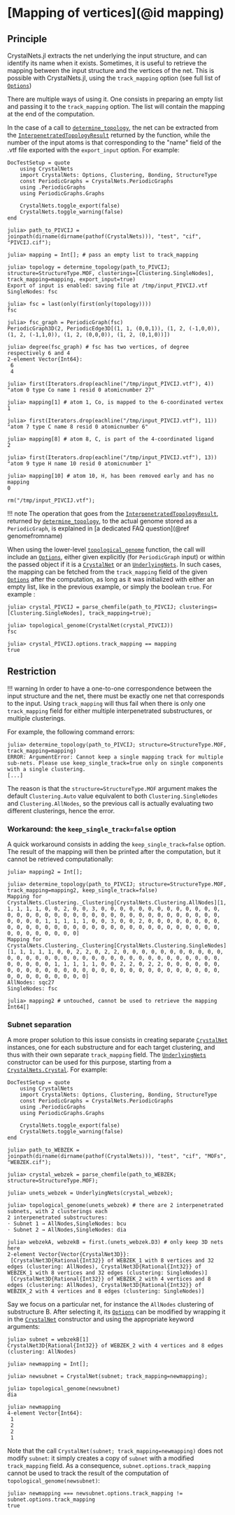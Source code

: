 # [Mapping of vertices](@id mapping)

## Principle

CrystalNets.jl extracts the net underlying the input structure, and can identify its name
when it exists. Sometimes, it is useful to retrieve the mapping between the input structure
and the vertices of the net. This is possible with CrystalNets.jl, using the
`track_mapping` option (see full list of [`Options`](@ref))

There are multiple ways of using it. One consists in preparing an empty list and passing it
to the `track_mapping` option. The list will contain the mapping at the end of the
computation.

In the case of a call to [`determine_topology`](@ref), the net can be extracted from the
[`InterpenetratedTopologyResult`](@ref) returned by the function, while the number of the
input atoms is that corresponding to the "name" field of the .vtf file exported with the
`export_input` option. For example:

```@meta
DocTestSetup = quote
    using CrystalNets
    import CrystalNets: Options, Clustering, Bonding, StructureType
    const PeriodicGraphs = CrystalNets.PeriodicGraphs
    using .PeriodicGraphs
    using PeriodicGraphs.Graphs

    CrystalNets.toggle_export(false)
    CrystalNets.toggle_warning(false)
end
```

```jldoctest PIVCIJ
julia> path_to_PIVCIJ = joinpath(dirname(dirname(pathof(CrystalNets))), "test", "cif", "PIVCIJ.cif");

julia> mapping = Int[]; # pass an empty list to track_mapping

julia> topology = determine_topology(path_to_PIVCIJ; structure=StructureType.MOF, clusterings=[Clustering.SingleNodes], track_mapping=mapping, export_input=true)
Export of input is enabled: saving file at /tmp/input_PIVCIJ.vtf
SingleNodes: fsc

julia> fsc = last(only(first(only(topology))))
fsc

julia> fsc_graph = PeriodicGraph(fsc)
PeriodicGraph3D(2, PeriodicEdge3D[(1, 1, (0,0,1)), (1, 2, (-1,0,0)), (1, 2, (-1,1,0)), (1, 2, (0,0,0)), (1, 2, (0,1,0))])

julia> degree(fsc_graph) # fsc has two vertices, of degree respectively 6 and 4
2-element Vector{Int64}:
 6
 4

julia> first(Iterators.drop(eachline("/tmp/input_PIVCIJ.vtf"), 4))
"atom 0 type Co name 1 resid 0 atomicnumber 27"

julia> mapping[1] # atom 1, Co, is mapped to the 6-coordinated vertex
1

julia> first(Iterators.drop(eachline("/tmp/input_PIVCIJ.vtf"), 11))
"atom 7 type C name 8 resid 0 atomicnumber 6"

julia> mapping[8] # atom 8, C, is part of the 4-coordinated ligand
2

julia> first(Iterators.drop(eachline("/tmp/input_PIVCIJ.vtf"), 13))
"atom 9 type H name 10 resid 0 atomicnumber 1"

julia> mapping[10] # atom 10, H, has been removed early and has no mapping
0
```

```@setup
rm("/tmp/input_PIVCIJ.vtf");
```

!!! note
    The operation that goes from the [`InterpenetratedTopologyResult`](@ref), returned by
    [`determine_topology`](@ref), to the actual genome stored as a `PeriodicGraph`, is
    explained in [a dedicated FAQ question](@ref genomefromname)

When using the lower-level [`topological_genome`](@ref) function, the call will include an
[`Options`](@ref), either given explicitly (for `PeriodicGraph` input) or within the passed
object if it is a [`CrystalNet`](@ref) or an [`UnderlyingNets`](@ref).
In such cases, the mapping can be fetched from the `track_mapping` field of the given
[`Options`](@ref) after the computation, as long as it was initialized with either an empty
list, like in the previous example, or simply the boolean `true`.
For example :

```jldoctest PIVCIJ
julia> crystal_PIVCIJ = parse_chemfile(path_to_PIVCIJ; clusterings=[Clustering.SingleNodes], track_mapping=true);

julia> topological_genome(CrystalNet(crystal_PIVCIJ))
fsc

julia> crystal_PIVCIJ.options.track_mapping == mapping
true
```

## Restriction

!!! warning
    In order to have a one-to-one correspondence between the input structure and the net,
    there must be exactly one net that corresponds to the input. Using `track_mapping` will
    thus fail when there is only one `track_mapping` field for either multiple interpenetrated substructures, or multiple clusterings.

For example, the following command errors:

```jldoctest PIVCIJ
julia> determine_topology(path_to_PIVCIJ; structure=StructureType.MOF, track_mapping=mapping)
ERROR: ArgumentError: Cannot keep a single mapping track for multiple sub-nets. Please use keep_single_track=true only on single components with a single clustering.
[...]
```

The reason is that the `structure=StructureType.MOF` argument makes the default
`Clustering.Auto` value equivalent to both `Clustering.SingleNodes` and
`Clustering.AllNodes`, so the previous call is actually evaluating two different
clusterings, hence the error.

### Workaround: the `keep_single_track=false` option

A quick workaround consists in adding the `keep_single_track=false` option. The result of
the mapping will then be printed after the computation, but it cannot be retrieved
computationally:

```jldoctest PIVCIJ
julia> mapping2 = Int[];

julia> determine_topology(path_to_PIVCIJ; structure=StructureType.MOF, track_mapping=mapping2, keep_single_track=false)
Mapping for CrystalNets.Clustering._Clustering[CrystalNets.Clustering.AllNodes][1, 1, 1, 1, 1, 0, 0, 2, 0, 0, 3, 0, 0, 0, 0, 0, 0, 0, 0, 0, 0, 0, 0, 0, 0, 0, 0, 0, 0, 0, 0, 0, 0, 0, 0, 0, 0, 0, 0, 0, 0, 0, 0, 0, 0, 0, 0, 0, 0, 0, 0, 1, 1, 1, 1, 1, 0, 0, 3, 0, 0, 2, 0, 0, 0, 0, 0, 0, 0, 0, 0, 0, 0, 0, 0, 0, 0, 0, 0, 0, 0, 0, 0, 0, 0, 0, 0, 0, 0, 0, 0, 0, 0, 0, 0, 0, 0, 0, 0, 0, 0]
Mapping for CrystalNets.Clustering._Clustering[CrystalNets.Clustering.SingleNodes][1, 1, 1, 1, 1, 0, 0, 2, 2, 0, 2, 2, 0, 0, 0, 0, 0, 0, 0, 0, 0, 0, 0, 0, 0, 0, 0, 0, 0, 0, 0, 0, 0, 0, 0, 0, 0, 0, 0, 0, 0, 0, 0, 0, 0, 0, 0, 0, 0, 0, 0, 1, 1, 1, 1, 1, 0, 0, 2, 2, 0, 2, 2, 0, 0, 0, 0, 0, 0, 0, 0, 0, 0, 0, 0, 0, 0, 0, 0, 0, 0, 0, 0, 0, 0, 0, 0, 0, 0, 0, 0, 0, 0, 0, 0, 0, 0, 0, 0, 0, 0]
AllNodes: sqc27
SingleNodes: fsc

julia> mapping2 # untouched, cannot be used to retrieve the mapping
Int64[]
```

### Subnet separation

A more proper solution to this issue consists in creating separate [`CrystalNet`](@ref)
instances, one for each substructure and for each target clustering, and thus with their
own separate `track_mapping` field.
The [`UnderlyingNets`](@ref) constructor can be used for this purpose, starting from a
[`CrystalNets.Crystal`](@ref).
For example:

```@meta
DocTestSetup = quote
    using CrystalNets
    import CrystalNets: Options, Clustering, Bonding, StructureType
    const PeriodicGraphs = CrystalNets.PeriodicGraphs
    using .PeriodicGraphs
    using PeriodicGraphs.Graphs

    CrystalNets.toggle_export(false)
    CrystalNets.toggle_warning(false)
end
```

```jldoctest WEBZEK
julia> path_to_WEBZEK = joinpath(dirname(dirname(pathof(CrystalNets))), "test", "cif", "MOFs", "WEBZEK.cif");

julia> crystal_webzek = parse_chemfile(path_to_WEBZEK; structure=StructureType.MOF);

julia> unets_webzek = UnderlyingNets(crystal_webzek);

julia> topological_genome(unets_webzek) # there are 2 interpenetrated subnets, with 2 clusterings each
2 interpenetrated substructures:
⋅ Subnet 1 → AllNodes,SingleNodes: bcu
⋅ Subnet 2 → AllNodes,SingleNodes: dia

julia> webzekA, webzekB = first.(unets_webzek.D3) # only keep 3D nets here
2-element Vector{Vector{CrystalNet3D}}:
 [CrystalNet3D{Rational{Int32}} of WEBZEK_1 with 8 vertices and 32 edges (clustering: AllNodes), CrystalNet3D{Rational{Int32}} of WEBZEK_1 with 8 vertices and 32 edges (clustering: SingleNodes)]
 [CrystalNet3D{Rational{Int32}} of WEBZEK_2 with 4 vertices and 8 edges (clustering: AllNodes), CrystalNet3D{Rational{Int32}} of WEBZEK_2 with 4 vertices and 8 edges (clustering: SingleNodes)]
```

Say we focus on a particular net, for instance the `AllNodes` clustering of substructure B.
After selecting it, its [`Options`](@ref) can be modified by wrapping it in
the [`CrystalNet`](@ref) constructor and using the appropriate keyword arguments:

```jldoctest WEBZEK
julia> subnet = webzekB[1]
CrystalNet3D{Rational{Int32}} of WEBZEK_2 with 4 vertices and 8 edges (clustering: AllNodes)

julia> newmapping = Int[];

julia> newsubnet = CrystalNet(subnet; track_mapping=newmapping);

julia> topological_genome(newsubnet)
dia

julia> newmapping
4-element Vector{Int64}:
 1
 2
 2
 1
```

Note that the call `CrystalNet(subnet; track_mapping=newmapping)` does not modify `subnet`:
it simply creates a copy of `subnet` with a modified `track_mapping` field. As a
consequence, `subnet.options.track_mapping` cannot be used to track the result of the
computation of `topological_genome(newsubnet)`:

```jldoctest WEBZEK
julia> newmapping === newsubnet.options.track_mapping != subnet.options.track_mapping
true
```
